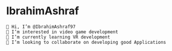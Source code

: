 # IbrahimAshraf

    👋 Hi, I’m @IbrahimAshraf97
    👀 I’m interested in video game development
    🌱 I’m currently learning VR development
    💞️ I’m looking to collaborate on developing good Applications
